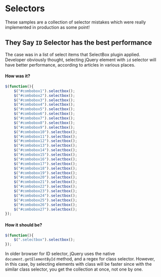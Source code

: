 # Selectors
These samples are a collection of selector mistakes which were really implemented in production as some point!

## They Say `ID` Selector has the best performance
The case was in a list of select items that SelectBox plugin applied. Developer obviously thought, selecting jQuery element with `id` selector will have better performance, according to articles in various places.

#### How was it?
```javascript
$(function(){
	$("#combobox1").selectbox();
    $("#combobox2").selectbox();
    $("#combobox3").selectbox();
    $("#combobox4").selectbox();
    $("#combobox5").selectbox();
    $("#combobox6").selectbox();
    $("#combobox7").selectbox();
    $("#combobox8").selectbox();
    $("#combobox9").selectbox();
    $("#combobox10").selectbox();
    $("#combobox11").selectbox();
    $("#combobox12").selectbox();
    $("#combobox13").selectbox();
    $("#combobox14").selectbox();
    $("#combobox15").selectbox();
    $("#combobox16").selectbox();
    $("#combobox17").selectbox();
    $("#combobox18").selectbox();
    $("#combobox19").selectbox();
    $("#combobox20").selectbox();
    $("#combobox21").selectbox();
    $("#combobox22").selectbox();
    $("#combobox23").selectbox();
    $("#combobox24").selectbox();
    $("#combobox25").selectbox();
    $("#combobox26").selectbox();
    $("#combobox27").selectbox();
});
```

#### How it should be?
```javascript
$(function(){
	$(".selectbox").selectbox();
});
```
In older browser for ID selector, jQuery uses the native `document.getElementById` method, and a regex for class selector. However, in this case, by selecting elements with class will be faster since with the similar class selector, you get the collection at once, not one by one.